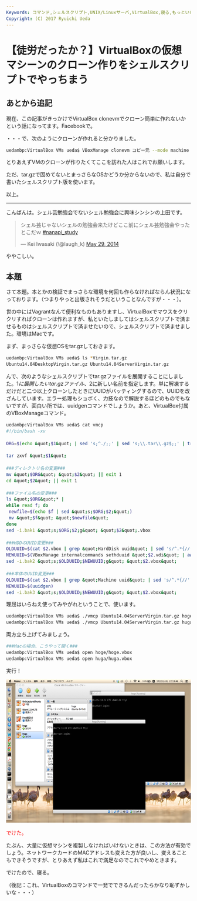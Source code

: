 ```yaml
---
Keywords: コマンド,シェルスクリプト,UNIX/Linuxサーバ,VirtualBox,寝る,もっといい方法ないですか？
Copyright: (C) 2017 Ryuichi Ueda
---
```


# 【徒労だったか？】VirtualBoxの仮想マシーンのクローン作りをシェルスクリプトでやっちまう
<h2>あとから追記</h2>

現在、この記事がきっかけでVirtualBox clonevmでクローン簡単に作れないかという話になってます。Facebookで。

・・・で、次のようにクローンが作れると分かりました。

```bash
uedambp:VirtualBox VMs ueda$ VBoxManage clonevm コピー元 --mode machine --name コピー先 --register
```

とりあえずVMのクローンが作りたくてここを訪れた人はこれでお願いします。

ただ、tar.gzで固めてないとまっさらなOSかどうか分からないので、私は自分で書いたシェルスクリプト版を使います。

以上。


<hr />

こんばんは。シェル芸勉強会でないシェル勉強会に興味シンシンの上田です。

<blockquote class="twitter-tweet" data-partner="tweetdeck"><p>シェル芸じゃないシェルの勉強会来たけどここ前にシェル芸勉強会やったとこだｗ <a href="https://twitter.com/search?q=%23nanapi_study&amp;src=hash">#nanapi_study</a></p>&mdash; Kei Iwasaki (\@laugh_k) <a href="https://twitter.com/laugh_k/statuses/471959638506602496">May 29, 2014</a></blockquote>
<script async src="//platform.twitter.com/widgets.js" charset="utf-8"></script>

ややこしい。

<h2>本題</h2>

さて本題。本とかの検証でまっさらな環境を何回も作らなければならん状況になっております。（つまりやっと出版されそうだということなんですが・・・）。

世の中にはVagrantなんて便利なものもありますし、VirtualBoxでマウスをクリクリすればクローンは作れますが、私といたしましてはシェルスクリプトで済ませるものはシェルスクリプトで済ませたいので、シェルスクリプトで済ませました。環境はMacです。

まず、まっさらな仮想OSをtar.gzしておきます。

<!--more-->

```bash
uedambp:VirtualBox VMs ueda$ ls *Virgin.tar.gz
Ubuntu14.04DesktopVirgin.tar.gz Ubuntu14.04ServerVirgin.tar.gz
```

んで、次のようなシェルスクリプトでtar.gzファイルを展開することにしました。$1に展開したいtar.gzファイル、$2に新しい名前を指定します。単に解凍するだけだと二つ以上クローンしたときにUUIDがバッティングするので、UUIDを改ざんしています。エラー処理もショボく、力技なので解説するほどのものでもないですが、面白い所では、uuidgenコマンドでしょうか。あと、VirtualBox付属のVBoxManageコマンド。

```bash
uedambp:VirtualBox VMs ueda$ cat vmcp 
#!/bin/bash -xv

ORG=$(echo &quot;$1&quot; | sed 's;^./;;' | sed 's;\\.tar\\.gz$;;' | tr -d '/')

tar zxvf &quot;$1&quot;

###ディレクトリ名の変更###
mv &quot;$ORG&quot; &quot;$2&quot; || exit 1
cd &quot;$2&quot; || exit 1

###ファイル名の変更###
ls &quot;$ORG&quot;* |
while read f; do
 newfile=$(echo $f | sed &quot;s;$ORG;$2;&quot;)
 mv &quot;$f&quot; &quot;$newfile&quot;
done
sed -i.bak1 &quot;s;$ORG;$2;g&quot; &quot;$2&quot;.vbox

###HDDのUUID変更###
OLDUUID=$(cat $2.vbox | grep &quot;HardDisk uuid&quot; | sed 's/^.*{//' | sed 's/}.*//')
NEWUUID=$(VBoxManage internalcommands sethduuid &quot;$2.vdi&quot; | awk '{print $NF}')
sed -i.bak2 &quot;s;$OLDUUID;$NEWUUID;g&quot; &quot;$2.vbox&quot;

###本体のUUID変更###
OLDUUID=$(cat $2.vbox | grep &quot;Machine uuid&quot; | sed 's/^.*{//' | sed 's/}.*//')
NEWUUID=$(uuidgen)
sed -i.bak3 &quot;s;$OLDUUID;$NEWUUID;g&quot; &quot;$2.vbox&quot;
```

理屈はいらねえ使ってみやがれということで、使います。

```bash
uedambp:VirtualBox VMs ueda$ ./vmcp Ubuntu14.04ServerVirgin.tar.gz hoge
uedambp:VirtualBox VMs ueda$ ./vmcp Ubuntu14.04ServerVirgin.tar.gz huga
```

両方立ち上げてみましょう。

```bash
###Macの場合、こうやって開く###
uedambp:VirtualBox VMs ueda$ open hoge/hoge.vbox
uedambp:VirtualBox VMs ueda$ open huga/huga.vbox
```

実行！

<a href="スクリーンショット-2014-05-29-22.13.42.png"><img src="スクリーンショット-2014-05-29-22.13.42-1024x640.png" alt="スクリーンショット 2014-05-29 22.13.42" width="625" height="390" class="aligncenter size-large wp-image-3185" /></a>

<span style="color:red">でけた。</span>

たぶん、大量に仮想マシンを複製しなければいけないときは、この方法が有効でしょう。ネットワークカードのMACアドレスも変えた方が良いし、変えることもできそうですが、とりあえず私はこれで満足なのでこれでやめときます。


でけたので、寝る。

（後記：これ、VirtualBoxのコマンドで一発でできるんだったらかなり恥ずかしいな・・・）
